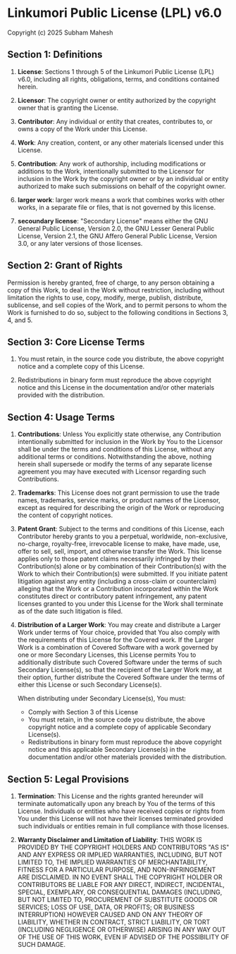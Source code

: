 # Linkumori Public License (LPL) v6.0

Copyright (c) 2025 Subham Mahesh

## Section 1: Definitions


1. **License**: Sections 1 through 5 of the Linkumori Public License (LPL) v6.0, including all rights, obligations, terms, and conditions contained herein.

2. **Licensor**: The copyright owner or entity authorized by the copyright owner that is granting the License.

3. **Contributor**: Any individual or entity that creates, contributes to, or owns a copy of the Work under this License.

4. **Work**: Any creation, content, or any other materials licensed under this License.

5. **Contribution**: Any work of authorship, including modifications or additions to the Work, intentionally submitted to the Licensor for inclusion in the Work by the copyright owner or by an individual or entity authorized to make such submissions on behalf of the copyright owner.

6. **larger work**: larger work 
means a work that combines works with other works, in a separate file or files, that is not governed by this license.

7. **secoundary license**: "Secondary License"
means either the GNU General Public License, Version 2.0, the GNU Lesser General Public License, Version 2.1, the GNU Affero General Public License, Version 3.0, or any later versions of those licenses.

## Section 2: Grant of Rights

Permission is hereby granted, free of charge, to any person obtaining a copy of this Work, to deal in the Work without restriction, including without limitation the rights to use, copy, modify, merge, publish, distribute, sublicense, and sell copies of the Work, and to permit persons to whom the Work is furnished to do so, subject to the following conditions in Sections 3, 4, and 5.

## Section 3: Core License Terms

1. You must retain, in the source code you distribute, the above copyright notice and a complete copy of this License.

2. Redistributions in binary form must reproduce the above copyright notice and this License in the documentation and/or other materials provided with the distribution.

## Section 4: Usage Terms

1. **Contributions**: Unless You explicitly state otherwise, any Contribution intentionally submitted for inclusion in the Work by You to the Licensor shall be under the terms and conditions of this License, without any additional terms or conditions. Notwithstanding the above, nothing herein shall supersede or modify the terms of any separate license agreement you may have executed with Licensor regarding such Contributions.

2. **Trademarks**: This License does not grant permission to use the trade names, trademarks, service marks, or product names of the Licensor, except as required for describing the origin of the Work or reproducing the content of copyright notices.

3. **Patent Grant**: Subject to the terms and conditions of this License, each Contributor hereby grants to you a perpetual, worldwide, non-exclusive, no-charge, royalty-free, irrevocable license to make, have made, use, offer to sell, sell, import, and otherwise transfer the Work. This license applies only to those patent claims necessarily infringed by their Contribution(s) alone or by combination of their Contribution(s) with the Work to which their Contribution(s) were submitted. If you initiate patent litigation against any entity (including a cross-claim or counterclaim) alleging that the Work or a Contribution incorporated within the Work constitutes direct or contributory patent infringement, any patent licenses granted to you under this License for the Work shall terminate as of the date such litigation is filed.

4. **Distribution of a Larger Work**: You may create and distribute a Larger Work under terms of Your choice, provided that You also comply with the requirements of this License for the Covered work. If the Larger Work is a combination of Covered Software with a work governed by one or more Secondary Licenses, this License permits You to additionally distribute such Covered Software under the terms of such Secondary License(s), so that the recipient of the Larger Work may, at their option, further distribute the Covered Software under the terms of either this License or such Secondary License(s). 

   When distributing under Secondary  License(s), You must:
   - Comply with Section 3 of this License
   - You must retain, in the source code you distribute, the above copyright notice and a complete copy of applicable Secondary License(s).
   - Redistributions in binary form must reproduce the above copyright notice and this applicable Secondary License(s) in the documentation and/or other materials provided with the distribution.

## Section 5: Legal Provisions

1. **Termination**: This License and the rights granted hereunder will terminate automatically upon any breach by You of the terms of this License. Individuals or entities who have received copies or rights from You under this License will not have their licenses terminated provided such individuals or entities remain in full compliance with those licenses.

2. **Warranty Disclaimer and Limitation of Liability**: THIS WORK IS PROVIDED BY THE COPYRIGHT HOLDERS AND CONTRIBUTORS "AS IS" AND ANY EXPRESS OR IMPLIED WARRANTIES, INCLUDING, BUT NOT LIMITED TO, THE IMPLIED WARRANTIES OF MERCHANTABILITY, FITNESS FOR A PARTICULAR PURPOSE, AND NON-INFRINGEMENT ARE DISCLAIMED. IN NO EVENT SHALL THE COPYRIGHT HOLDER OR CONTRIBUTORS BE LIABLE FOR ANY DIRECT, INDIRECT, INCIDENTAL, SPECIAL, EXEMPLARY, OR CONSEQUENTIAL DAMAGES (INCLUDING, BUT NOT LIMITED TO, PROCUREMENT OF SUBSTITUTE GOODS OR SERVICES; LOSS OF USE, DATA, OR PROFITS; OR BUSINESS INTERRUPTION) HOWEVER CAUSED AND ON ANY THEORY OF LIABILITY, WHETHER IN CONTRACT, STRICT LIABILITY, OR TORT (INCLUDING NEGLIGENCE OR OTHERWISE) ARISING IN ANY WAY OUT OF THE USE OF THIS WORK, EVEN IF ADVISED OF THE POSSIBILITY OF SUCH DAMAGE.

